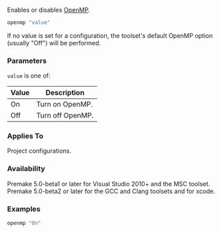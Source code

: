 Enables or disables [OpenMP](https://en.wikipedia.org/wiki/OpenMP).

```lua
openmp "value"
```
If no value is set for a configuration, the toolset's default OpenMP option (usually "Off") will be performed.

### Parameters ###

`value` is one of:

| Value   | Description                                       |
|---------|---------------------------------------------------|
| On      | Turn on OpenMP.                                   |
| Off     | Turn off OpenMP.                                  |

### Applies To ###

Project configurations.

### Availability ###

Premake 5.0-beta1 or later for Visual Studio 2010+ and the MSC toolset.
Premake 5.0-beta2 or later for the GCC and Clang toolsets and for xcode.

### Examples ###

```lua
openmp "On"
```
